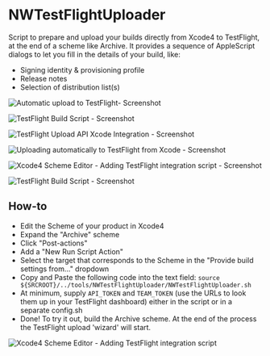 NWTestFlightUploader
=============

Script to prepare and upload your builds directly from Xcode4 to TestFlight, at the end of a scheme like Archive.
It provides a sequence of AppleScript dialogs to let you fill in the details of your build, like:

* Signing identity & provisioning profile
* Release notes
* Selection of distribution list(s)

![Automatic upload to TestFlight- Screenshot](NWTestFlightUploader/raw/master/screenshots/screenshot1.png "Automatic upload to TestFlight")

![TestFlight Build Script - Screenshot](NWTestFlightUploader/raw/master/screenshots/screenshot2.png "TestFlight Build Script")

![TestFlight Upload API Xcode Integration - Screenshot](NWTestFlightUploader/raw/master/screenshots/screenshot3.png "Xcode4 TestFlight Integration Script")

![Uploading automatically to TestFlight from Xcode - Screenshot](NWTestFlightUploader/raw/master/screenshots/screenshot4.png "TestFlight Upload API Xcode Integration")

![Xcode4 Scheme Editor - Adding TestFlight integration script - Screenshot](NWTestFlightUploader/raw/master/screenshots/screenshot5.png "Xcode4 TestFlight Integration Script")

![TestFlight Build Script - Screenshot](NWTestFlightUploader/raw/master/screenshots/screenshot6.png "Xcode4 TestFlight Integration Script")

How-to
-------

* Edit the Scheme of your product in Xcode4
* Expand the "Archive" scheme
* Click "Post-actions"
* Add a "New Run Script Action"
* Select the target that corresponds to the Scheme in the "Provide build settings from..." dropdown
* Copy and Paste the following code into the text field: `source ${SRCROOT}/../tools/NWTestFlightUploader/NWTestFlightUploader.sh`
* At minimum, supply `API_TOKEN` and `TEAM_TOKEN` (use the URLs to look them up in your TestFlight dashboard) either in the script or in a separate config.sh
* Done! To try it out, build the Archive scheme. At the end of the process the TestFlight upload 'wizard' will start.

![Xcode4 Scheme Editor - Adding TestFlight integration script](NWTestFlightUploader/raw/master/screenshots/how-to-screenshot.png "Xcode4 TestFlight Integration Script")